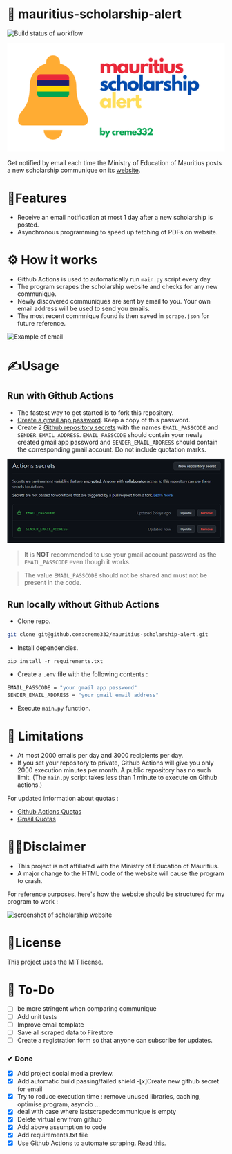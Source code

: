 # 🔔 mauritius-scholarship-alert
![Build status of workflow](https://github.com/creme332/mauritius-scholarship-alert/actions/workflows/main.yml/badge.svg)

![mauritius scholarship alert logo](assets/logo.png)

Get notified by email each time the Ministry of Education of Mauritius posts a new scholarship communique on its [website](https://education.govmu.org/Pages/Downloads/Scholarships/Scholarships-for-Mauritius-Students.aspx).


# 🚀Features
- Receive an email notification at most 1 day after a new scholarship is posted.
- Asynchronous programming to speed up fetching of PDFs on website.
<!-- - Receive a reminder a couple of days before the closing date of all scholarships.
- Option to filter scholarships by type. -->

# ⚙ How it works
- Github Actions is used to automatically run `main.py` script every day.
 - The program scrapes the scholarship website and checks for any new communique. 
 - Newly discovered communiques are sent by email to you. Your own email address will be used to send you emails.
 - The most recent commnique found is then saved in `scrape.json` for future reference.

 ![Example of email](assets/emailgif.gif)

# ✍Usage
## Run with Github Actions 
- The fastest way to get started is to fork this repository.
- [Create a gmail app password](https://itsupport.umd.edu/itsupport/?id=kb_article_view&sysparm_article=KB0015112&sys_kb_id=76433076dbdf8c904cb035623996194b&spa=1). Keep a copy of this password.
- Create 2 [Github repository secrets](https://docs.github.com/en/actions/security-guides/encrypted-secrets) with the names `EMAIL_PASSCODE` and `SENDER_EMAIL_ADDRESS`. `EMAIL_PASSCODE` should contain your newly created gmail app password and `SENDER_EMAIL_ADDRESS` should contain the corresponding gmail account. Do not include quotation marks.

![github secret image](assets/githubsecret.png)

> It is **NOT** recommended to use your gmail account password as the `EMAIL_PASSCODE` even though it works.

> The value `EMAIL_PASSCODE` should not be shared and must not be present in the code. 

## Run locally without Github Actions
- Clone repo.

```bash
git clone git@github.com:creme332/mauritius-scholarship-alert.git
```

- Install dependencies.
```
pip install -r requirements.txt
```

- Create a `.env` file with the following contents :
```bash
EMAIL_PASSCODE = "your gmail app password"
SENDER_EMAIL_ADDRESS = "your gmail email address"
```

- Execute `main.py` function.

# 🤚 Limitations
- At most 2000 emails per day and 3000 recipients per day.
- If you set your repository to private, Github Actions will give you only 2000 execution minutes per month. A public repository has no such limit. (The `main.py` script takes less than 1 minute to execute on Github actions.) 

For updated information about quotas :
- [Github Actions Quotas](https://docs.github.com/en/billing/managing-billing-for-github-actions/about-billing-for-github-actions)
- [Gmail Quotas](https://support.google.com/a/answer/166852?hl=en)

# 🙋‍♂️Disclaimer
- This project is not affiliated with the Ministry of Education of Mauritius. 
- A major change to the HTML code of the website will cause the program to crash.

For reference purposes, here's how the website should be structured for my program to work :

![screenshot of scholarship website](govmuwebsite.png)

# 📃License
 This project uses the MIT license.

# 🔨 To-Do
- [ ] be more stringent when comparing communique
- [ ] Add unit tests
- [ ] Improve email template
- [ ] Save all scraped data to Firestore
- [ ] Create a registration form so that anyone can subscribe for updates.

### ✔ Done
- [x] Add project social media preview.
- [x] Add automatic build passing/failed shield
-[x]Create new github secret for email
- [x] Try to reduce execution time : remove unused libraries, caching, optimise program, asyncio ...
- [x] deal with case where lastscrapedcommunique is empty
- [x] Delete virtual env from github
- [x] Add above assumption to code
- [x] Add requirements.txt file
- [x] Use Github Actions to automate scraping. [Read this](https://yasoob.me/posts/github-actions-web-scraper-schedule-tutorial/).